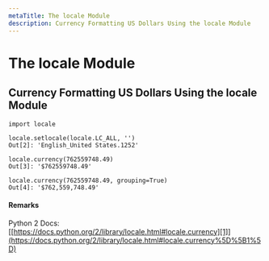 ```yaml
---
metaTitle: The locale Module
description: Currency Formatting US Dollars Using the locale Module
---
```


# The locale Module



## Currency Formatting US Dollars Using the locale Module


```
import locale

locale.setlocale(locale.LC_ALL, '')
Out[2]: 'English_United States.1252'

locale.currency(762559748.49)
Out[3]: '$762559748.49'

locale.currency(762559748.49, grouping=True)
Out[4]: '$762,559,748.49'

```



#### Remarks


Python 2 Docs: [[https://docs.python.org/2/library/locale.html#locale.currency][1]](https://docs.python.org/2/library/locale.html#locale.currency%5D%5B1%5D)

